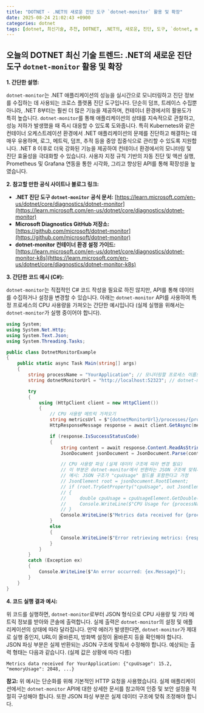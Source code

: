 ```yaml
---
title: "DOTNET - .NET의 새로운 진단 도구 `dotnet-monitor` 활용 및 확장"
date: 2025-08-24 21:02:43 +0900
categories: dotnet
tags: [dotnet, 최신기술, 추천, DOTNET, .NET의, 새로운, 진단, 도구, `dotnet, monitor`, 활용, 확장]
---
```


## 오늘의 DOTNET 최신 기술 트렌드: **.NET의 새로운 진단 도구 `dotnet-monitor` 활용 및 확장**

**1. 간단한 설명:**

`dotnet-monitor`는 .NET 애플리케이션의 성능을 실시간으로 모니터링하고 진단 정보를 수집하는 데 사용되는 크로스 플랫폼 진단 도구입니다.  단순히 덤프, 트레이스 수집뿐 아니라, .NET 8부터는 훨씬 더 많은 기능을 제공하며, 컨테이너 환경에서의 활용도가 특히 높습니다.  `dotnet-monitor`를 통해 애플리케이션의 상태를 지속적으로 관찰하고, 성능 저하가 발생했을 때 즉시 대응할 수 있도록 도와줍니다.  특히 Kubernetes와 같은 컨테이너 오케스트레이션 환경에서 .NET 애플리케이션의 문제를 진단하고 해결하는 데 매우 유용하며, 로그, 메트릭, 덤프, 추적 등을 중앙 집중식으로 관리할 수 있도록 지원합니다. .NET 8 이후로 더욱 강화된 기능을 제공하여 컨테이너 환경에서의 모니터링 및 진단 효율성을 극대화할 수 있습니다. 사용자 지정 규칙 기반의 자동 진단 및 액션 실행, Prometheus 및 Grafana 연동을 통한 시각화, 그리고 향상된 API를 통해 확장성을 높였습니다.

**2. 참고할 만한 공식 사이트나 블로그 링크:**

*   **.NET 진단 도구 `dotnet-monitor` 공식 문서:** [https://learn.microsoft.com/en-us/dotnet/core/diagnostics/dotnet-monitor](https://learn.microsoft.com/en-us/dotnet/core/diagnostics/dotnet-monitor)
*   **Microsoft Diagnostics GitHub 저장소:** [https://github.com/microsoft/dotnet-monitor](https://github.com/microsoft/dotnet-monitor)
*   **dotnet-monitor 컨테이너 환경 설정 가이드:** [https://learn.microsoft.com/en-us/dotnet/core/diagnostics/dotnet-monitor-k8s](https://learn.microsoft.com/en-us/dotnet/core/diagnostics/dotnet-monitor-k8s)

**3. 간단한 코드 예시 (C#):**

`dotnet-monitor`는 직접적인 C# 코드 작성을 필요로 하진 않지만, API를 통해 데이터를 수집하거나 설정을 변경할 수 있습니다.  아래는 `dotnet-monitor` API를 사용하여 특정 프로세스의 CPU 사용량을 가져오는 간단한 예시입니다 (실제 실행을 위해서는 `dotnet-monitor`가 실행 중이어야 합니다).

```csharp
using System;
using System.Net.Http;
using System.Text.Json;
using System.Threading.Tasks;

public class DotnetMonitorExample
{
    public static async Task Main(string[] args)
    {
        string processName = "YourApplication"; // 모니터링할 프로세스 이름으로 변경
        string dotnetMonitorUrl = "http://localhost:52323"; // dotnet-monitor URL (기본 포트)

        try
        {
            using (HttpClient client = new HttpClient())
            {
                // CPU 사용량 메트릭 가져오기
                string metricsUrl = $"{dotnetMonitorUrl}/processes/{processName}/metrics";
                HttpResponseMessage response = await client.GetAsync(metricsUrl);

                if (response.IsSuccessStatusCode)
                {
                    string content = await response.Content.ReadAsStringAsync();
                    JsonDocument jsonDocument = JsonDocument.Parse(content);

                    // CPU 사용량 파싱 (실제 데이터 구조에 따라 변경 필요)
                    // 이 부분은 dotnet-monitor에서 반환하는 JSON 구조에 맞춰서 조정해야 합니다.
                    // 예시: JSON 구조가 "cpuUsage" 필드를 포함한다고 가정
                    // JsonElement root = jsonDocument.RootElement;
                    // if (root.TryGetProperty("cpuUsage", out JsonElement cpuUsageElement))
                    // {
                    //     double cpuUsage = cpuUsageElement.GetDouble();
                    //     Console.WriteLine($"CPU Usage for {processName}: {cpuUsage}%");
                    // }
                    Console.WriteLine($"Metrics data received for {processName}: {content}");
                }
                else
                {
                    Console.WriteLine($"Error retrieving metrics: {response.StatusCode}");
                }
            }
        }
        catch (Exception ex)
        {
            Console.WriteLine($"An error occurred: {ex.Message}");
        }
    }
}
```

**4. 코드 실행 결과 예시:**

위 코드를 실행하면, `dotnet-monitor`로부터 JSON 형식으로 CPU 사용량 및 기타 메트릭 정보를 받아와 콘솔에 출력합니다. 실제 출력은 `dotnet-monitor`의 설정 및 애플리케이션의 상태에 따라 달라집니다.  만약 에러가 발생한다면, `dotnet-monitor`가 제대로 실행 중인지, URL이 올바른지, 방화벽 설정이 올바른지 등을 확인해야 합니다. JSON 파싱 부분은 실제 반환되는 JSON 구조에 맞춰서 수정해야 합니다.
예상되는 출력 형태는 다음과 같습니다. (실제 값은 상황에 따라 다름)

```
Metrics data received for YourApplication: {"cpuUsage": 15.2, "memoryUsage": 2048, ...}
```

**참고:** 위 예시는 단순화를 위해 기본적인 HTTP 요청을 사용했습니다. 실제 애플리케이션에서는 `dotnet-monitor` API에 대한 상세한 문서를 참고하여 인증 및 보안 설정을 적절히 구성해야 합니다. 또한 JSON 파싱 부분은 실제 데이터 구조에 맞춰 조정해야 합니다.

